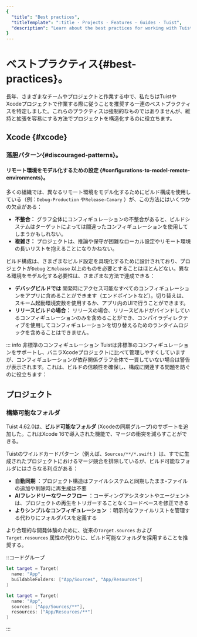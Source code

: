 ```yaml
---
{
  "title": "Best practices",
  "titleTemplate": ":title · Projects · Features · Guides · Tuist",
  "description": "Learn about the best practices for working with Tuist and Xcode projects."
}
---
```

# ベストプラクティス{#best-practices}。

長年、さまざまなチームやプロジェクトと作業する中で、私たちはTuistやXcodeプロジェクトで作業する際に従うことを推奨する一連のベストプラクティスを特定しました。これらのプラクティスは強制的なものではありませんが、維持と拡張を容易にする方法でプロジェクトを構造化するのに役立ちます。

## Xcode {#xcode}

### 落胆パターン{#discouraged-patterns}。

#### リモート環境をモデル化するための設定 {#configurations-to-model-remote-environments}。

多くの組織では、異なるリモート環境をモデル化するためにビルド構成を使用している（例：`Debug-Production` や`Release-Canary`
）が、この方法にはいくつかの欠点がある：

- **不整合：**
  グラフ全体にコンフィギュレーションの不整合があると、ビルドシステムはターゲットによっては間違ったコンフィギュレーションを使用してしまうかもしれない。
- **複雑さ：** プロジェクトは、推論や保守が困難なローカル設定やリモート環境の長いリストを抱えることになりかねない。

ビルド構成は、さまざまなビルド設定を具現化するために設計されており、プロジェクトが`Debug` と`Release`
以上のものを必要とすることはほとんどない。異なる環境をモデル化する必要性は、さまざまな方法で達成できる：

- **デバッグビルドでは**
  開発時にアクセス可能なすべてのコンフィギュレーションをアプリに含めることができます（エンドポイントなど）。切り替えは、スキーム起動環境変数を使用するか、アプリ内のUIで行うことができます。
- **リリースビルドの場合：**
  リリースの場合、リリースビルドがバインドしているコンフィギュレーションのみを含めることができ、コンパイラディレクティブを使用してコンフィギュレーションを切り替えるためのランタイムロジックを含めることはできません。

::: info 非標準のコンフィギュレーション
Tuistは非標準のコンフィギュレーションをサポートし、バニラXcodeプロジェクトに比べて管理しやすくしていますが、コンフィギュレーションが依存関係グラフ全体で一貫していない場合は警告が表示されます。これは、ビルドの信頼性を確保し、構成に関連する問題を防ぐのに役立ちます：

## プロジェクト

### 構築可能なフォルダ

Tuist 4.62.0は、**ビルド可能なフォルダ** (Xcodeの同期グループ)のサポートを追加した。これはXcode
16で導入された機能で、マージの衝突を減らすことができる。

Tuistのワイルドカードパターン（例えば、`Sources/**/*.swift`
）は、すでに生成されたプロジェクトにおけるマージ競合を排除しているが、ビルド可能なフォルダにはさらなる利点がある：

- **自動同期** ：プロジェクト構造はファイルシステムと同期したまま-ファイルの追加や削除時に再生成は不要
- **AIフレンドリーなワークフロー** ：コーディングアシスタントやエージェントは、プロジェクトの再生をトリガーすることなくコードベースを修正できる
- **よりシンプルなコンフィギュレーション** ：明示的なファイルリストを管理する代わりにフォルダパスを定義する

より合理的な開発体験のために、従来の`Target.sources` および`Target.resources`
属性の代わりに、ビルド可能なフォルダを採用することを推奨する。

::コードグループ

```swift [With buildable folders]
let target = Target(
  name: "App",
  buildableFolders: ["App/Sources", "App/Resources"]
)
```

```swift [Without buildable folders]
let target = Target(
  name: "App",
  sources: ["App/Sources/**"],
  resources: ["App/Resources/**"]
)
```
:::
